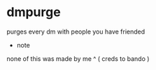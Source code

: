 # dmpurge
purges every dm with people you have friended


- note

none of this was made by me ^ ( creds to bando )
